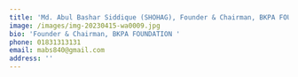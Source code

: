 ```yaml
---
title: 'Md. Abul Bashar Siddique (SHOHAG), Founder & Chairman, BKPA FOUNDATION '
image: /images/img-20230415-wa0009.jpg
bio: 'Founder & Chairman, BKPA FOUNDATION '
phone: 01831313131
email: mabs840@gmail.com
address: ''
---
```



